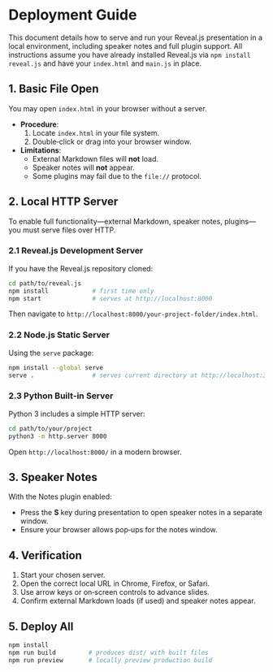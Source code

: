 # Deployment Guide

This document details how to serve and run your Reveal.js presentation in a local environment, including speaker notes and full plugin support. All instructions assume you have already installed Reveal.js via `npm install reveal.js` and have your `index.html` and `main.js` in place.

## 1. Basic File Open

You may open `index.html` in your browser without a server.  
- **Procedure**:  
  1. Locate `index.html` in your file system.  
  2. Double‑click or drag into your browser window.  
- **Limitations**:  
  - External Markdown files will **not** load.  
  - Speaker notes will **not** appear.  
  - Some plugins may fail due to the `file://` protocol.

## 2. Local HTTP Server

To enable full functionality—external Markdown, speaker notes, plugins—you must serve files over HTTP.

### 2.1 Reveal.js Development Server

If you have the Reveal.js repository cloned:
```bash
cd path/to/reveal.js
npm install            # first time only
npm start              # serves at http://localhost:8000
```
Then navigate to `http://localhost:8000/your-project-folder/index.html`.

### 2.2 Node.js Static Server

Using the `serve` package:
```bash
npm install --global serve
serve .                # serves current directory at http://localhost:3000
```

### 2.3 Python Built‑in Server

Python 3 includes a simple HTTP server:
```bash
cd path/to/your/project
python3 -m http.server 8000
```
Open `http://localhost:8000/` in a modern browser.

## 3. Speaker Notes

With the Notes plugin enabled:
- Press the **S** key during presentation to open speaker notes in a separate window.
- Ensure your browser allows pop‑ups for the notes window.

## 4. Verification

1. Start your chosen server.  
2. Open the correct local URL in Chrome, Firefox, or Safari.  
3. Use arrow keys or on‑screen controls to advance slides.  
4. Confirm external Markdown loads (if used) and speaker notes appear.

## 5. Deploy All

```bash
npm install
npm run build         # produces dist/ with built files
npm run preview       # locally preview production build
```
